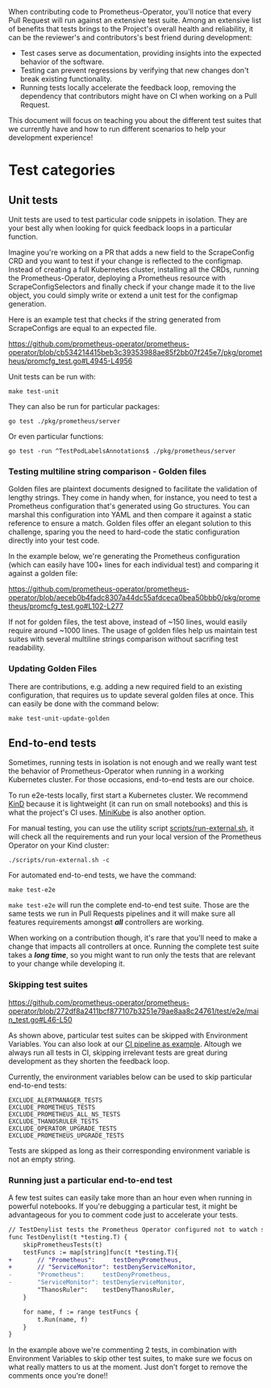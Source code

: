 When contributing code to Prometheus-Operator, you'll notice that every Pull Request will run against an extensive test suite. Among an extensive list of benefits that tests brings to the Project's overall health and reliability, it can be the reviewer's and contributors's best friend during development:

* Test cases serve as documentation, providing insights into the expected behavior of the software.
* Testing can prevent regressions by verifying that new changes don't break existing functionality.
* Running tests locally accelerate the feedback loop, removing the dependency that contributors might have on CI when working on a Pull Request.

This document will focus on teaching you about the different test suites that we currently have and how to run different scenarios to help your development experience!

# Test categories

## Unit tests

Unit tests are used to test particular code snippets in isolation. They are your best ally when looking for quick feedback loops in a particular function.

Imagine you're working on a PR that adds a new field to the ScrapeConfig CRD and you want to test if your change is reflected to the configmap. Instead of creating a full Kubernetes cluster, installing all the CRDs, running the Prometheus-Operator, deploying a Prometheus resource with ScrapeConfigSelectors and finally check if your change made it to the live object, you could simply write or extend a unit test for the configmap generation.

Here is an example test that checks if the string generated from ScrapeConfigs are equal to an expected file.

https://github.com/prometheus-operator/prometheus-operator/blob/cb534214415beb3c39353988ae85f2bb07f245e7/pkg/prometheus/promcfg_test.go#L4945-L4956

Unit tests can be run with:

```
make test-unit
```

They can also be run for particular packages:

```
go test ./pkg/prometheus/server
```

Or even particular functions:

```
go test -run ^TestPodLabelsAnnotations$ ./pkg/prometheus/server
```

### Testing multiline string comparison - Golden files

Golden files are plaintext documents designed to facilitate the validation of lengthy strings. They come in handy when, for instance, you need to test a Prometheus configuration that's generated using Go structures. You can marshal this configuration into YAML and then compare it against a static reference to ensure a match. Golden files offer an elegant solution to this challenge, sparing you the need to hard-code the static configuration directly into your test code.

In the example below, we're generating the Prometheus configuration (which can easily have 100+ lines for each individual test) and comparing it against a golden file:

https://github.com/prometheus-operator/prometheus-operator/blob/aeceb0b4fadc8307a44dc55afdceca0bea50bbb0/pkg/prometheus/promcfg_test.go#L102-L277

If not for golden files, the test above, instead of ~150 lines, would easily require around ~1000 lines. The usage of golden files help us maintain test suites with several multiline strings comparison without sacrifing test readability.

### Updating Golden Files

There are contributions, e.g. adding a new required field to an existing configuration, that requires us to update several golden files at once. This can easily be done with the command below:

```
make test-unit-update-golden
```

## End-to-end tests

Sometimes, running tests in isolation is not enough and we really want test the behavior of Prometheus-Operator when running in a working Kubernetes cluster. For those occasions, end-to-end tests are our choice.

To run e2e-tests locally, first start a Kubernetes cluster. We recommend [KinD](https://kind.sigs.k8s.io/) because it is lightweight (it can run on small notebooks) and this is what the project's CI uses. [MiniKube](https://minikube.sigs.k8s.io/docs/start/) is also another option.

For manual testing, you can use the utility script [scripts/run-external.sh](scripts/run-external.sh), it will check all the requirements and run your local version of the Prometheus Operator on your Kind cluster:

```
./scripts/run-external.sh -c
```

For automated end-to-end tests, we have the command:

```
make test-e2e
```

`make test-e2e` will run the complete end-to-end test suite. Those are the same tests we run in Pull Requests pipelines and it will make sure all features requirements amongst ***all*** controllers are working.

When working on a contribution though, it's rare that you'll need to make a change that impacts all controllers at once. Running the complete test suite takes a ***long time***, so you might want to run only the tests that are relevant to your change while developing it.

### Skipping test suites

https://github.com/prometheus-operator/prometheus-operator/blob/272df8a2411bcf877107b3251e79ae8aa8c24761/test/e2e/main_test.go#L46-L50

As shown above, particular test suites can be skipped with Environment Variables. You can also look at our [CI pipeline as example](https://github.com/prometheus-operator/prometheus-operator/blob/272df8a2411bcf877107b3251e79ae8aa8c24761/.github/workflows/e2e.yaml#L85-L94). Altough we always run all tests in CI, skipping irrelevant tests are great during development as they shorten the feedback loop.

Currently, the environment variables below can be used to skip particular end-to-end tests:

```
EXCLUDE_ALERTMANAGER_TESTS
EXCLUDE_PROMETHEUS_TESTS
EXCLUDE_PROMETHEUS_ALL_NS_TESTS
EXCLUDE_THANOSRULER_TESTS
EXCLUDE_OPERATOR_UPGRADE_TESTS
EXCLUDE_PROMETHEUS_UPGRADE_TESTS
```

Tests are skipped as long as their corresponding environment variable is not an empty string.

### Running just a particular end-to-end test

A few test suites can easily take more than an hour even when running in powerful notebooks. If you're debugging a particular test, it might be advantageous for you to comment code just to accelerate your tests.

```patch
// TestDenylist tests the Prometheus Operator configured not to watch specific namespaces.
func TestDenylist(t *testing.T) {
	skipPrometheusTests(t)
	testFuncs := map[string]func(t *testing.T){
+		// "Prometheus":     testDenyPrometheus,
+		// "ServiceMonitor": testDenyServiceMonitor,
-		"Prometheus":     testDenyPrometheus,
-		"ServiceMonitor": testDenyServiceMonitor,
		"ThanosRuler":    testDenyThanosRuler,
	}

	for name, f := range testFuncs {
		t.Run(name, f)
	}
}
```

In the example above we're commenting 2 tests, in combination with Environment Variables to skip other test suites, to make sure we focus on what really matters to us at the moment. Just don't forget to remove the comments once you're done!!
